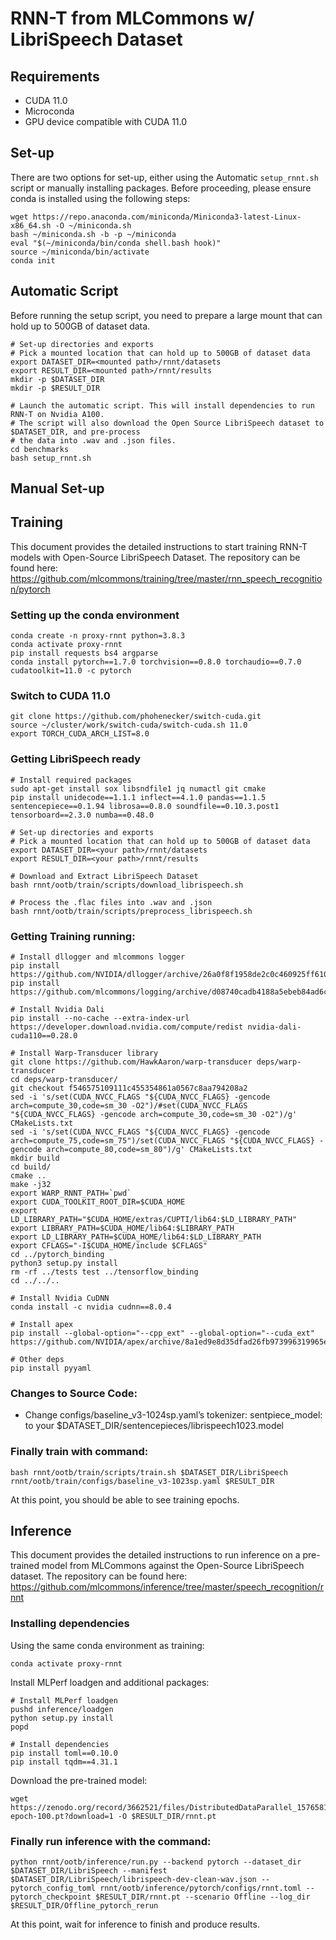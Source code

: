 # RNN-T from MLCommons w/ LibriSpeech Dataset

## Requirements

 - CUDA 11.0
 - Microconda
 - GPU device compatible with CUDA 11.0

## Set-up

There are two options for set-up, either using the Automatic `setup_rnnt.sh` script or manually installing packages. Before proceeding, please ensure conda is installed using the following steps:
```
wget https://repo.anaconda.com/miniconda/Miniconda3-latest-Linux-x86_64.sh -O ~/miniconda.sh
bash ~/miniconda.sh -b -p ~/miniconda
eval "$(~/miniconda/bin/conda shell.bash hook)"
source ~/miniconda/bin/activate 
conda init
```

## Automatic Script

Before running the setup script, you need to prepare a large mount that can hold up to 500GB of dataset data.

```
# Set-up directories and exports
# Pick a mounted location that can hold up to 500GB of dataset data
export DATASET_DIR=<mounted path>/rnnt/datasets
export RESULT_DIR=<mounted path>/rnnt/results
mkdir -p $DATASET_DIR
mkdir -p $RESULT_DIR

# Launch the automatic script. This will install dependencies to run RNN-T on Nvidia A100.
# The script will also download the Open Source LibriSpeech dataset to $DATASET_DIR, and pre-process
# the data into .wav and .json files.
cd benchmarks
bash setup_rnnt.sh
```
## Manual Set-up

## Training

This document provides the detailed instructions to start training RNN-T models with Open-Source LibriSpeech Dataset. The repository can be found here: https://github.com/mlcommons/training/tree/master/rnn_speech_recognition/pytorch

### Setting up the conda environment
```
conda create -n proxy-rnnt python=3.8.3
conda activate proxy-rnnt
pip install requests bs4 argparse
conda install pytorch==1.7.0 torchvision==0.8.0 torchaudio==0.7.0 cudatoolkit=11.0 -c pytorch
```

### Switch to CUDA 11.0
```
git clone https://github.com/phohenecker/switch-cuda.git
source ~/cluster/work/switch-cuda/switch-cuda.sh 11.0
export TORCH_CUDA_ARCH_LIST=8.0
```

### Getting LibriSpeech ready
```
# Install required packages
sudo apt-get install sox libsndfile1 jq numactl git cmake
pip install unidecode==1.1.1 inflect==4.1.0 pandas==1.1.5 sentencepiece==0.1.94 librosa==0.8.0 soundfile==0.10.3.post1 tensorboard==2.3.0 numba==0.48.0

# Set-up directories and exports
# Pick a mounted location that can hold up to 500GB of dataset data
export DATASET_DIR=<your path>/rnnt/datasets
export RESULT_DIR=<your path>/rnnt/results

# Download and Extract LibriSpeech Dataset
bash rnnt/ootb/train/scripts/download_librispeech.sh

# Process the .flac files into .wav and .json
bash rnnt/ootb/train/scripts/preprocess_librispeech.sh
```

### Getting Training running:
```
# Install dllogger and mlcommons logger
pip install https://github.com/NVIDIA/dllogger/archive/26a0f8f1958de2c0c460925ff6102a4d2486d6cc.zip
pip install https://github.com/mlcommons/logging/archive/d08740cadb4188a5ebeb84ad6c68f98c1e129805.zip

# Install Nvidia Dali
pip install --no-cache --extra-index-url https://developer.download.nvidia.com/compute/redist nvidia-dali-cuda110==0.28.0

# Install Warp-Transducer library
git clone https://github.com/HawkAaron/warp-transducer deps/warp-transducer
cd deps/warp-transducer/
git checkout f546575109111c455354861a0567c8aa794208a2
sed -i 's/set(CUDA_NVCC_FLAGS "${CUDA_NVCC_FLAGS} -gencode arch=compute_30,code=sm_30 -O2")/#set(CUDA_NVCC_FLAGS "${CUDA_NVCC_FLAGS} -gencode arch=compute_30,code=sm_30 -O2")/g' CMakeLists.txt
sed -i 's/set(CUDA_NVCC_FLAGS "${CUDA_NVCC_FLAGS} -gencode arch=compute_75,code=sm_75")/set(CUDA_NVCC_FLAGS "${CUDA_NVCC_FLAGS} -gencode arch=compute_80,code=sm_80")/g' CMakeLists.txt
mkdir build
cd build/
cmake ..
make -j32
export WARP_RNNT_PATH=`pwd`
export CUDA_TOOLKIT_ROOT_DIR=$CUDA_HOME
export LD_LIBRARY_PATH="$CUDA_HOME/extras/CUPTI/lib64:$LD_LIBRARY_PATH"
export LIBRARY_PATH=$CUDA_HOME/lib64:$LIBRARY_PATH
export LD_LIBRARY_PATH=$CUDA_HOME/lib64:$LD_LIBRARY_PATH
export CFLAGS="-I$CUDA_HOME/include $CFLAGS"
cd ../pytorch_binding
python3 setup.py install
rm -rf ../tests test ../tensorflow_binding
cd ../../..

# Install Nvidia CuDNN
conda install -c nvidia cudnn==8.0.4

# Install apex
pip install --global-option="--cpp_ext" --global-option="--cuda_ext" https://github.com/NVIDIA/apex/archive/8a1ed9e8d35dfad26fb973996319965e4224dcdd.zip

# Other deps
pip install pyyaml
```

### Changes to Source Code:

* Change configs/baseline_v3-1024sp.yaml’s tokenizer: sentpiece_model: to your $DATASET_DIR/sentencepieces/librispeech1023.model

### Finally train with command:
```
bash rnnt/ootb/train/scripts/train.sh $DATASET_DIR/LibriSpeech rnnt/ootb/train/configs/baseline_v3-1023sp.yaml $RESULT_DIR
```
At this point, you should be able to see training epochs.

## Inference

This document provides the detailed instructions to run inference on a pre-trained model from MLCommons against the Open-Source LibriSpeech dataset. The repository can be found here: https://github.com/mlcommons/inference/tree/master/speech_recognition/rnnt

### Installing dependencies

Using the same conda environment as training:
```
conda activate proxy-rnnt
```

Install MLPerf loadgen and additional packages:
```
# Install MLPerf loadgen
pushd inference/loadgen
python setup.py install
popd

# Install dependencies
pip install toml==0.10.0
pip install tqdm==4.31.1
```

Download the pre-trained model:
```
wget https://zenodo.org/record/3662521/files/DistributedDataParallel_1576581068.9962234-epoch-100.pt?download=1 -O $RESULT_DIR/rnnt.pt
```

### Finally run inference with the command:
```
python rnnt/ootb/inference/run.py --backend pytorch --dataset_dir $DATASET_DIR/LibriSpeech --manifest $DATASET_DIR/LibriSpeech/librispeech-dev-clean-wav.json --pytorch_config_toml rnnt/ootb/inference/pytorch/configs/rnnt.toml --pytorch_checkpoint $RESULT_DIR/rnnt.pt --scenario Offline --log_dir $RESULT_DIR/Offline_pytorch_rerun
```
At this point, wait for inference to finish and produce results.
